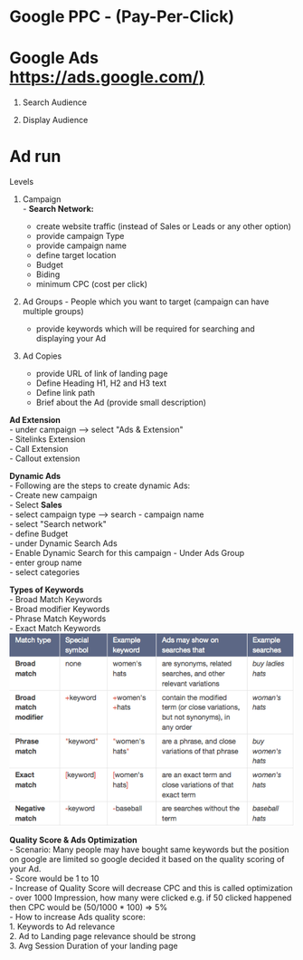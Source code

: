 # Google PPC  - (Pay-Per-Click)

# Google Ads  [https://ads.google.com/)](https://ads.google.com/)  

  1. Search Audience  
  
  2. Display Audience  

# Ad run  
  Levels  
  1. Campaign  
    - **Search Network:**  
      - create website traffic (instead of Sales or Leads or any other option)  
      - provide campaign Type    
      - provide campaign name  
      - define target location  
      - Budget  
      - Biding  
      - minimum CPC (cost per click)         

  2. Ad Groups - People which you want to target (campaign can have multiple groups)  
      - provide keywords which will be required for searching and displaying your Ad  
      
  3. Ad Copies  
      - provide URL of link of landing page  
      - Define Heading H1, H2 and H3 text  
      - Define link path  
      - Brief about the Ad (provide small description)
  
  **Ad Extension**  
    - under campaign --> select "Ads & Extension"  
      - Sitelinks Extension   
      - Call Extension  
      - Callout extension  
      
  **Dynamic Ads**  
    - Following are the steps to create dynamic Ads:  
      - Create new campaign  
      - Select **Sales**  
      - select campaign type  --> search
      - campaign name  
      - select "Search network"  
      - define Budget  
      - under Dynamic Search Ads  
        - Enable Dynamic Search for this campaign
      - Under Ads Group  
        - enter group name  
        - select categories  
    
  **Types of Keywords**  
    - Broad Match Keywords       
    - Broad modifier Keywords     
    - Phrase Match Keywords        
    - Exact Match Keywords      
    ![what-are-keyword-match-types-options-in-google-adwords.png](what-are-keyword-match-types-options-in-google-adwords.png)  
    
  **Quality Score & Ads Optimization**  
    - Scenario: Many people may have bought same keywords but the position on google are limited so google decided it based on the quality scoring of your Ad.  
    - Score would be 1 to 10  
    - Increase of Quality Score will decrease CPC and this is called optimization  
    - over 1000 Impression, how many were clicked e.g. if 50 clicked happened then CPC would be (50/1000 * 100) => 5%   
    - How to increase Ads quality score:  
      1. Keywords to Ad relevance  
      2. Ad to Landing page relevance should be strong  
      3. Avg Session Duration of your landing page  
  
  
  
